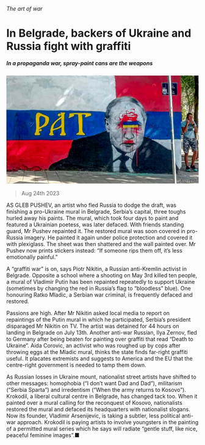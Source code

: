 ###### The art of war

# In Belgrade, backers of Ukraine and Russia fight with graffiti 

##### In a propaganda war, spray-paint cans are the weapons 

![image](images/20230826_EUP504.jpg) 

> Aug 24th 2023 


AS GLEB PUSHEV, an artist who fled Russia to dodge the draft, was finishing a pro-Ukraine mural in Belgrade, Serbia’s capital, three toughs hurled away his paints. The mural, which took four days to paint and featured a Ukrainian poetess, was later defaced. With friends standing guard, Mr Pushev repainted it. The restored mural was soon covered in pro-Russia imagery. He painted it again under police protection and covered it with plexiglass. The sheet was then shattered and the wall painted over. Mr Pushev now prints stickers instead: “If someone rips them off, it’s less emotionally painful.”

A “graffiti war” is on, says Piotr Nikitin, a Russian anti-Kremlin activist in Belgrade. Opposite a school where a shooting on May 3rd killed ten people, a mural of Vladimir Putin has been repainted repeatedly to support Ukraine (sometimes by changing the red in Russia’s flag to “bloodless” blue). One honouring Ratko Mladic, a Serbian war criminal, is frequently defaced and restored.

Passions are high. After Mr Nikitin asked local media to report on repaintings of the Putin mural in which he participated, Serbia’s president disparaged Mr Nikitin on TV. The artist was detained for 44 hours on landing in Belgrade on July 13th. Another anti-war Russian, Ilya Zernov, fled to Germany after being beaten for painting over graffiti that read “Death to Ukraine”. Aida Corovic, an activist who was roughed up by cops after throwing eggs at the Mladic mural, thinks the state finds far-right graffiti useful. It placates extremists and suggests to America and the EU that the centre-right government is needed to tamp them down.

As Russian losses in Ukraine mount, nationalist street artists have shifted to other messages: homophobia (“I don’t want Dad and Dad”), militarism (“Serbia Sparta”) and irredentism (“When the army returns to Kosovo”). Krokodil, a liberal cultural centre in Belgrade, has changed tack too. When it painted over a mural calling for the reconquest of Kosovo, nationalists restored the mural and defaced its headquarters with nationalist slogans. Now its founder, Vladimir Arsenijevic, is taking a subtler, less political anti-war approach. Krokodil is paying artists to involve youngsters in the painting of a permitted mural series which he says will radiate “gentle stuff, like nice, peaceful feminine images”.■


